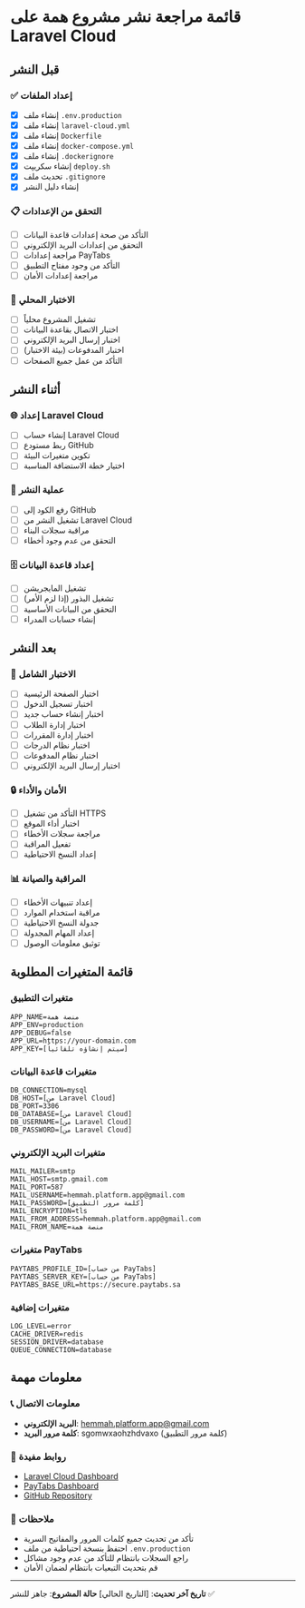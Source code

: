 # قائمة مراجعة نشر مشروع همة على Laravel Cloud

## قبل النشر

### ✅ إعداد الملفات
- [x] إنشاء ملف `.env.production`
- [x] إنشاء ملف `laravel-cloud.yml`
- [x] إنشاء ملف `Dockerfile`
- [x] إنشاء ملف `docker-compose.yml`
- [x] إنشاء ملف `.dockerignore`
- [x] إنشاء سكريپت `deploy.sh`
- [x] تحديث ملف `.gitignore`
- [x] إنشاء دليل النشر

### 📋 التحقق من الإعدادات
- [ ] التأكد من صحة إعدادات قاعدة البيانات
- [ ] التحقق من إعدادات البريد الإلكتروني
- [ ] مراجعة إعدادات PayTabs
- [ ] التأكد من وجود مفتاح التطبيق
- [ ] مراجعة إعدادات الأمان

### 🔧 الاختبار المحلي
- [ ] تشغيل المشروع محلياً
- [ ] اختبار الاتصال بقاعدة البيانات
- [ ] اختبار إرسال البريد الإلكتروني
- [ ] اختبار المدفوعات (بيئة الاختبار)
- [ ] التأكد من عمل جميع الصفحات

## أثناء النشر

### 🌐 إعداد Laravel Cloud
- [ ] إنشاء حساب Laravel Cloud
- [ ] ربط مستودع GitHub
- [ ] تكوين متغيرات البيئة
- [ ] اختيار خطة الاستضافة المناسبة

### 🚀 عملية النشر
- [ ] رفع الكود إلى GitHub
- [ ] تشغيل النشر من Laravel Cloud
- [ ] مراقبة سجلات البناء
- [ ] التحقق من عدم وجود أخطاء

### 🗄️ إعداد قاعدة البيانات
- [ ] تشغيل المايجريشن
- [ ] تشغيل البذور (إذا لزم الأمر)
- [ ] التحقق من البيانات الأساسية
- [ ] إنشاء حسابات المدراء

## بعد النشر

### 🧪 الاختبار الشامل
- [ ] اختبار الصفحة الرئيسية
- [ ] اختبار تسجيل الدخول
- [ ] اختبار إنشاء حساب جديد
- [ ] اختبار إدارة الطلاب
- [ ] اختبار إدارة المقررات
- [ ] اختبار نظام الدرجات
- [ ] اختبار نظام المدفوعات
- [ ] اختبار إرسال البريد الإلكتروني

### 🔒 الأمان والأداء
- [ ] التأكد من تشغيل HTTPS
- [ ] اختبار أداء الموقع
- [ ] مراجعة سجلات الأخطاء
- [ ] تفعيل المراقبة
- [ ] إعداد النسخ الاحتياطية

### 📊 المراقبة والصيانة
- [ ] إعداد تنبيهات الأخطاء
- [ ] مراقبة استخدام الموارد
- [ ] جدولة النسخ الاحتياطية
- [ ] إعداد المهام المجدولة
- [ ] توثيق معلومات الوصول

## قائمة المتغيرات المطلوبة

### متغيرات التطبيق
```
APP_NAME=منصة همة
APP_ENV=production
APP_DEBUG=false
APP_URL=https://your-domain.com
APP_KEY=[سيتم إنشاؤه تلقائياً]
```

### متغيرات قاعدة البيانات
```
DB_CONNECTION=mysql
DB_HOST=[من Laravel Cloud]
DB_PORT=3306
DB_DATABASE=[من Laravel Cloud]
DB_USERNAME=[من Laravel Cloud]
DB_PASSWORD=[من Laravel Cloud]
```

### متغيرات البريد الإلكتروني
```
MAIL_MAILER=smtp
MAIL_HOST=smtp.gmail.com
MAIL_PORT=587
MAIL_USERNAME=hemmah.platform.app@gmail.com
MAIL_PASSWORD=[كلمة مرور التطبيق]
MAIL_ENCRYPTION=tls
MAIL_FROM_ADDRESS=hemmah.platform.app@gmail.com
MAIL_FROM_NAME=منصة همة
```

### متغيرات PayTabs
```
PAYTABS_PROFILE_ID=[من حساب PayTabs]
PAYTABS_SERVER_KEY=[من حساب PayTabs]
PAYTABS_BASE_URL=https://secure.paytabs.sa
```

### متغيرات إضافية
```
LOG_LEVEL=error
CACHE_DRIVER=redis
SESSION_DRIVER=database
QUEUE_CONNECTION=database
```

## معلومات مهمة

### 📞 معلومات الاتصال
- **البريد الإلكتروني**: hemmah.platform.app@gmail.com
- **كلمة مرور البريد**: sgomwxaohzhdvaxo (كلمة مرور التطبيق)

### 🔗 روابط مفيدة
- [Laravel Cloud Dashboard](https://cloud.laravel.com)
- [PayTabs Dashboard](https://secure.paytabs.sa)
- [GitHub Repository](https://github.com/username/himmah-platform)

### 📝 ملاحظات
- تأكد من تحديث جميع كلمات المرور والمفاتيح السرية
- احتفظ بنسخة احتياطية من ملف `.env.production`
- راجع السجلات بانتظام للتأكد من عدم وجود مشاكل
- قم بتحديث التبعيات بانتظام لضمان الأمان

---

**تاريخ آخر تحديث**: [التاريخ الحالي]
**حالة المشروع**: جاهز للنشر ✅


